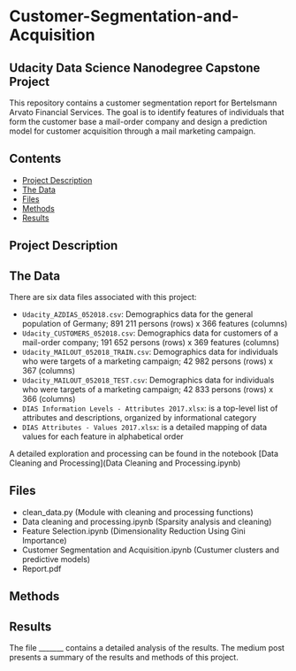 # Customer-Segmentation-and-Acquisition
## Udacity Data Science Nanodegree Capstone Project

This repository contains a customer segmentation report for Bertelsmann Arvato Financial Services. The goal is to identify features of individuals that form the customer base a mail-order company and design a prediction model for customer acquisition through a mail marketing campaign.

## Contents

- [Project Description](#projectdescription)
- [The Data](#data)
- [Files](#files)
- [Methods](#methods)
- [Results](#results)

## Project Description

## The Data
There are six data files associated with this project:

* `Udacity_AZDIAS_052018.csv`: Demographics data for the general population of Germany; 891 211 persons (rows) x 366 features (columns)
* `Udacity_CUSTOMERS_052018.csv`: Demographics data for customers of a mail-order company; 191 652 persons (rows) x 369 features (columns)
* `Udacity_MAILOUT_052018_TRAIN.csv`: Demographics data for individuals who were targets of a marketing campaign; 42 982 persons (rows) x 367 (columns)
* `Udacity_MAILOUT_052018_TEST.csv`: Demographics data for individuals who were targets of a marketing campaign; 42 833 persons (rows) x 366 (columns)
* `DIAS Information Levels - Attributes 2017.xlsx`: is a top-level list of attributes and descriptions, organized by informational category
* `DIAS Attributes - Values 2017.xlsx`: is a detailed mapping of data values for each feature in alphabetical order

A detailed exploration and processing can be found in the notebook [Data Cleaning and Processing](Data Cleaning and Processing.ipynb)

## Files
* clean_data.py (Module with cleaning and processing functions)
* Data cleaning and processing.ipynb (Sparsity analysis and cleaning)
* Feature Selection.ipynb (Dimensionality Reduction Using Gini Importance)
* Customer Segmentation and Acquisition.ipynb (Custumer clusters and predictive models)
* Report.pdf

## Methods

## Results
The file _______ contains a detailed analysis of the results. The medium post presents a summary of the results and methods of this project.
